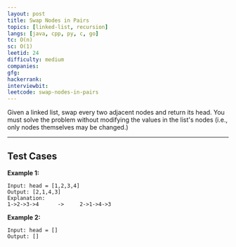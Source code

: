 ```yaml
---
layout: post
title: Swap Nodes in Pairs
topics: [linked-list, recursion]
langs: [java, cpp, py, c, go]
tc: O(n)
sc: O(1)
leetid: 24
difficulty: medium
companies: 
gfg: 
hackerrank: 
interviewbit: 
leetcode: swap-nodes-in-pairs
---
```


Given a linked list, swap every two adjacent nodes and return its head. 
You must solve the problem without modifying the values in the list's nodes (i.e., only nodes themselves may be changed.)

---

## Test Cases

**Example 1:** 
```
Input: head = [1,2,3,4]
Output: [2,1,4,3]
Explanation:
1->2->3->4      ->     2->1->4->3
```

**Example 2:** 
```
Input: head = []
Output: []
```